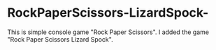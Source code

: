 # RockPaperScissors-LizardSpock-
This is simple console game "Rock Paper Scissors". I added the game "Rock Paper Scissors Lizard Spock".
